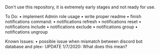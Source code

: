 Don't use this repository, it is extremely early stages and not ready for use.

To Do:
 • implement Admin role usage
 • write proper readme
 • finish notifications command:
     • notifications refresh
     • notifications reset
     • notifications include
     • notifications exclude
     • notifications group
     • notifications ungroup

Known Issues:
 • possible issue when mismatch between discord bot database and plex- UPDATE 1/7/2020: What does this mean?
